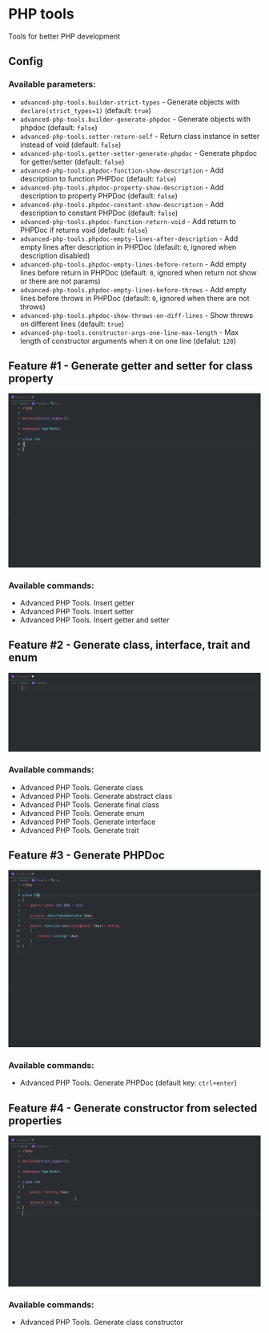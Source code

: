# PHP tools

Tools for better PHP development

## Config

### Available parameters:
- `advanced-php-tools.builder-strict-types` - Generate objects with `declare(strict_types=1)` (default: `true`)
- `advanced-php-tools.builder-generate-phpdoc` - Generate objects with phpdoc (default: `false`)
- `advanced-php-tools.setter-return-self` - Return class instance in setter instead of void (default: `false`)
- `advanced-php-tools.getter-setter-generate-phpdoc` - Generate phpdoc for getter/setter (default: `false`)
- `advanced-php-tools.phpdoc-function-show-description` - Add description to function PHPDoc (default: `false`)
- `advanced-php-tools.phpdoc-property-show-description` - Add description to property PHPDoc (default: `false`)
- `advanced-php-tools.phpdoc-constant-show-description` - Add description to constant PHPDoc (default: `false`)
- `advanced-php-tools.phpdoc-function-return-void` - Add return to PHPDoc if returns void (default: `false`)
- `advanced-php-tools.phpdoc-empty-lines-after-description` - Add empty lines after description in PHPDoc (default: `0`, ignored when description disabled)
- `advanced-php-tools.phpdoc-empty-lines-before-return` - Add empty lines before return in PHPDoc (default: `0`, ignored when return not show or there are not params)
- `advanced-php-tools.phpdoc-empty-lines-before-throws` - Add empty lines before throws in PHPDoc (default: `0`, ignored when there are not throws)
- `advanced-php-tools.phpdoc-show-throws-on-diff-lines` - Show throws on different lines (default: `true`)
- `advanced-php-tools.constructor-args-one-line-max-length` - Max length of constructor arguments when it on one line (defalut: `120`)

## Feature #1 - Generate getter and setter for class property

![Example](https://raw.githubusercontent.com/alexsobolenko/php-tools/master/assets/getters-setters.gif)

### Available commands:
- Advanced PHP Tools. Insert getter
- Advanced PHP Tools. Insert setter
- Advanced PHP Tools. Insert getter and setter

## Feature #2 - Generate class, interface, trait and enum

![Example](https://raw.githubusercontent.com/alexsobolenko/php-tools/master/assets/fabric.gif)

### Available commands:
- Advanced PHP Tools. Generate class
- Advanced PHP Tools. Generate abstract class
- Advanced PHP Tools. Generate final class
- Advanced PHP Tools. Generate enum
- Advanced PHP Tools. Generate interface
- Advanced PHP Tools. Generate trait

## Feature #3 - Generate PHPDoc

![Example](https://raw.githubusercontent.com/alexsobolenko/php-tools/master/assets/phpdoc.gif)

### Available commands:
- Advanced PHP Tools. Generate PHPDoc (default key: `ctrl+enter`)

## Feature #4 - Generate constructor from selected properties

![Example](https://raw.githubusercontent.com/alexsobolenko/php-tools/master/assets/construct.gif)

### Available commands:
- Advanced PHP Tools. Generate class constructor
